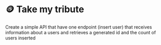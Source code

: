 # 🪙 Take my tribute
Create a simple API that have one endpoint (insert user) that receives information about a users and retrieves a generated id and the count of users inserted